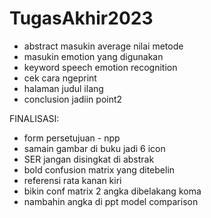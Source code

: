 # TugasAkhir2023

- abstract masukin average nilai metode
- masukin emotion yang digunakan
- keyword speech emotion recognition
- cek cara ngeprint
- halaman judul ilang
- conclusion jadiin point2

FINALISASI:

- form persetujuan - npp
- samain gambar di buku jadi 6 icon
- SER jangan disingkat di abstrak
- bold confusion matrix yang ditebelin
- referensi rata kanan kiri
- bikin conf matrix 2 angka dibelakang koma
- nambahin angka di ppt model comparison
